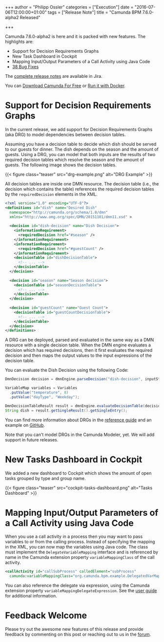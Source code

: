 +++
author = "Philipp Ossler"
categories = ["Execution"]
date = "2016-07-06T12:00:00+01:00"
tags = ["Release Note"]
title = "Camunda BPM 7.6.0-alpha2 Released"

+++

Camunda 7.6.0-alpha2 is here and it is packed with new features. The highlights are:

* Support for Decision Requirements Graphs
* New Task Dashboard in Cockpit
* Mapping Input/Output Parameters of a Call Activity using Java Code
* [38 Bug Fixes](https://app.camunda.com/jira/issues/?jql=issuetype%20%3D%20%22Bug%20Report%22%20AND%20fixVersion%20%3D%207.6.0-alpha2)

The [complete release notes](https://app.camunda.com/jira/secure/ReleaseNote.jspa?projectId=10230&version=14605) are available in Jira.

You can [Download Camunda For Free](https://camunda.org/download/)
or [Run it with Docker](https://hub.docker.com/r/camunda/camunda-bpm-platform/).

<!--more-->

# Support for Decision Requirements Graphs

In the current release, we add support for Decision Requirements Graphs (aka DRG) to model dependencies between decision tables. 

Assuming you have a decision table to decide which dish should be served to our guests for dinner. The dish depends on the season and the amount of guests. Using a DRG, you can model that both inputs are the results of two required decision tables which resolve the season and the amount of guests. The following image shows the decision tables. 

{{< figure class="teaser" src="drg-example.png" alt="DRG Example" >}}

All decision tables are inside one DMN resource. The decision table (i.e., the decision which contains the table) references the required decision tables by the `requiredDecision` elements in the XML.

```xml
<?xml version="1.0" encoding="UTF-8"?>
<definitions id="dish" name="Desired Dish" 
  namespace="http://camunda.org/schema/1.0/dmn"
  xmlns="http://www.omg.org/spec/DMN/20151101/dmn11.xsd" >
  
  <decision id="dish-decision" name="Dish Decision">
    <informationRequirement>
      <requiredDecision href="#season" />
    </informationRequirement>
    <informationRequirement>
      <requiredDecision href="#guestCount" />
    </informationRequirement>
    <decisionTable id="dishDecisionTable">
      <!-- ... -->
    </decisionTable>
  </decision>
  
  <decision id="season" name="Season decision">
    <decisionTable id="seasonDecisionTable">
      <!-- ... -->
    </decisionTable>
  </decision>
  
  <decision id="guestCount" name="Guest Count">
    <decisionTable id="guestCountDecisionTable">
      <!-- ... -->
    </decisionTable>
  </decision>
</definitions>
```  

A DRG can be deployed, parsed and evaluated in the same way as a DMN resource with a single decision table. When the DMN engine evaluates a decision which has required decisions, then it first evaluates the required decision and then maps the output values to the input expressions of the decision table. 

You can evaluate the Dish Decision using the following Code:

```java
DmnDecision decision = dmnEngine.parseDecision("dish-decision", inputStream);

VariableMap variables = Variables
  .putValue("temperature", 8)
  .putValue("dayType", "Weekday");

DmnDecisionTableResult result = dmnEngine.evaluateDecisionTable(decision, variables);
String dish = result.getSingleResult().getSingleEntry();
```

You can find more information about DRGs in the [reference guide](https://docs.camunda.org/manual/latest/reference/dmn11/drg/) and an example on [GitHub](https://github.com/camunda/camunda-bpm-examples/tree/master/dmn-engine/dmn-engine-drg).

Note that you can't model DRGs in the Camunda Modeler, yet. We will add support in future releases.

# New Tasks Dashboard in Cockpit

We added a new dashboard to Cockpit which shows the amount of open tasks grouped by type and group name.

{{< figure class="teaser" src="cockpit-tasks-dashboard.png" alt="Tasks Dashboard" >}}

# Mapping Input/Output Parameters of a Call Activity using Java Code

When you use a call activity in a process then you may want to pass variables to or from the calling process. Instead of specifying the mapping in the XML, you can now map the variables using Java code. The class must implement the `DelegateVariableMapping` interface and is referenced by name in the Camunda extension property `variableMappingClass` of the call activity. 

```xml
<callActivity id="callSubProcess" calledElement="subProcess" 
  camunda:variableMappingClass="org.camunda.bpm.example.DelegatedVarMapping"/>
```

You can also reference the delegate via expression, using the Camunda extension property `variableMappingDelegateExpression`. See the [user guide](https://docs.camunda.org/manual/latest/reference/bpmn20/subprocesses/call-activity/#delegation-of-variable-mapping) for additional information.

# Feedback Welcome

Please try out the awesome new features of this release and provide feedback by commenting on this post or reaching out to us in the [forum](https://forum.camunda.org/).

